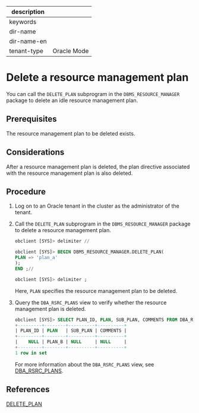 |description||
|---|---|
|keywords||
|dir-name||
|dir-name-en||
|tenant-type|Oracle Mode|

# Delete a resource management plan

You can call the `DELETE_PLAN` subprogram in the `DBMS_RESOURCE_MANAGER` package to delete an idle resource management plan.

## Prerequisites

The resource management plan to be deleted exists.

## Considerations

After a resource management plan is deleted, the plan directive associated with the resource management plan is also deleted.

## Procedure

1. Log on to an Oracle tenant in the cluster as the administrator of the tenant.

2. Call the `DELETE_PLAN` subprogram in the `DBMS_RESOURCE_MANAGER` package to delete a resource management plan.

   ```sql
   obclient [SYS]> delimiter //

   obclient [SYS]> BEGIN DBMS_RESOURCE_MANAGER.DELETE_PLAN(
   PLAN => 'plan_a'
   );
   END ;//

   obclient [SYS]> delimiter ;
   ```

   Here, `PLAN` specifies the resource management plan to be deleted.

3. Query the `DBA_RSRC_PLANS` view to verify whether the resource management plan is deleted.

   ```sql
   obclient [SYS]> SELECT PLAN_ID, PLAN, SUB_PLAN, COMMENTS FROM DBA_RSRC_PLANS;
   +---------+--------+----------+----------+
   | PLAN_ID | PLAN   | SUB_PLAN | COMMENTS |
   +---------+--------+----------+----------+
   |    NULL | PLAN_B | NULL     | NULL     |
   +---------+--------+----------+----------+
   1 row in set
   ```

   For more information about the `DBA_RSRC_PLANS` view, see [DBA_RSRC_PLANS](../../../../../700.reference/700.system-views/500.system-view-of-oracle-mode/200.dictionary-view-of-oracle-mode/18700.dba_rsrc_plans-of-oracle-mode.md).

## References

[DELETE_PLAN](../../../../../700.reference/500.sql-reference/300.pl-reference/300.pl-oracle/1400.pl-system-package-oracle/13300.dbms-resource-manager-oracle/600.delete-plan-oracle.md)